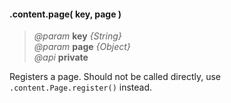 #### .content.page( key, page )  
> *@param* **key** _{String}_  
> *@param* **page** _{Object}_  
> *@api* **private**     

Registers a page. Should not be called directly, use `.content.Page.register()` instead.

<div class="code-header addGitHubLink" data-file="lib/content/index.js#L131-L164"> &nbsp;</div><pre class=" language-javascript hideCode api"></pre> 
